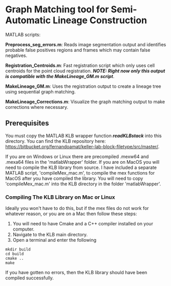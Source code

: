 # Graph Matching tool for Semi-Automatic Lineage Construction
MATLAB scripts:

**Preprocess_seg_errors.m**: Reads image segmentation output and identifies probable false positives regions and frames which may contain false negatives.

**Registration_Centroids.m**: Fast registration script which only uses cell centroids for the point cloud registration. ***NOTE: Right now only this output is compatible with the MakeLineage_GM.m script***.

**MakeLineage_GM.m**: Uses the registration output to create a lineage tree using sequential graph matching.

**MakeLineage_Corrections.m**: Visualize the graph matching output to make corrections where necessary.

## Prerequisites
You must copy the MATLAB KLB wrapper function ***readKLBstack*** into this directory. You can find the KLB repository here: https://bitbucket.org/fernandoamat/keller-lab-block-filetype/src/master/.

If you are on Windows or Linux there are precompiled .mexw64 and .mexa64 files in the 'matlabWrapper' folder. If you are on MacOS you will need to compile the KLB library from source. I have included a separate MATLAB script, 'compileMex_mac.m', to compile the mex functions for MacOS after you have compiled the library. You will need to copy 'compileMex_mac.m' into the KLB directory in the folder 'matlabWrapper'.

### Compiling The KLB Library on Mac or Linux
Ideally you won't have to do this, but if the mex files do not work for whatever reason, or you are on a Mac then follow these steps:

1. You will need to have Cmake and a C++ compiler installed on your computer.
2. Navigate to the KLB main directory.
3. Open a terminal and enter the following
```
mkdir build
cd build
cmake ..
make
```

If you have gotten no errors, then the KLB library should have been compiled successfully.
